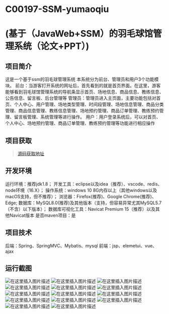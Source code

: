 # C00197-SSM-yumaoqiu
# (基于（JavaWeb+SSM）的羽毛球馆管理系统（论文+PPT）)


## 项目简介
这是一个基于ssm的羽毛球管理系统
本系统分为前台、管理员和用户3个功能模块。
前台：当游客打开系统的网址后，首先看到的就是首页界面。在这里，游客能够看到羽毛球馆管理系统的导航条显示首页、场地信息、商品信息、教练信息、公告信息、留言板、后台管理等
管理员：管理员进入主页面，主要功能包括对首页、个人中心、用户管理、场地类型管理、时间段管理、场地信息管理、商品分类管理、商品信息管理、教练信息管理、场地预约管理、商品订单管理、教练预约管理、留言板管理、系统管理等进行操作。
用户：用户登录系统后，可以对首页、个人中心、场地预约管理、商品订单管理、教练预约管理等功能进行相应操作




## 项目获取
> [源码获取地址](http://www.manoncode.cn/details?id=197)

 
## 开发环境

运行环境：推荐jdk1.8；
开发工具：eclipse以及idea（推荐）、vscode、redis、node环境（16.X）；
操作系统：windows 10 8G内存以上（其他windows以及macOS支持，但不推荐）；
浏览器：Firefox(推荐)、Google Chrome(推荐)、Edge;
数据库：MySQL8.0(推荐)及其他版本（支持，但容易异常尤其MySQL5.7（不含）以下版本）；
数据库可视化工具：Navicat Premium 15（推荐）以及其他Navicat版本
是否maven项目：是

## 项目技术
 
后端：Spring、SpringMVC、Mybatis、mysql
前端：jsp、elemetui、vue、ajax


## 运行截图

![在这里插入图片描述](https://img-blog.csdnimg.cn/direct/e1b79767eeba4979acb014fc43234ccc.png#pic_center)
![在这里插入图片描述](https://img-blog.csdnimg.cn/direct/c88eac47433945f8beca83ee90b31496.png#pic_center)
![在这里插入图片描述](https://img-blog.csdnimg.cn/direct/90eb513bc8e84be7a97dceb12e5291c6.png#pic_center)
![在这里插入图片描述](https://img-blog.csdnimg.cn/direct/dd3095038a654036adf86477b797dd97.png#pic_center)
![在这里插入图片描述](https://img-blog.csdnimg.cn/direct/620e1cc17d4f4a4797b61ec72a903e09.png#pic_center)
![在这里插入图片描述](https://img-blog.csdnimg.cn/direct/4ff271643be54b76b3df29f80058ed3d.png#pic_center)
![在这里插入图片描述](https://img-blog.csdnimg.cn/direct/a020970084ff493599cb60261bd2e691.png#pic_center)
![在这里插入图片描述](https://img-blog.csdnimg.cn/direct/38a5038435284588b8f9c9926be529b4.png#pic_center)
![在这里插入图片描述](https://img-blog.csdnimg.cn/direct/8ea6e31a3f294235a63af52f9724acfa.png#pic_center)
![在这里插入图片描述](https://img-blog.csdnimg.cn/direct/52386190fb8c49b2ac698fb1c69fdf72.png#pic_center)
![在这里插入图片描述](https://img-blog.csdnimg.cn/direct/6e0bc72317314b2dbcc80acd5e31b68f.png#pic_center)
![在这里插入图片描述](https://img-blog.csdnimg.cn/direct/1ab53a580c6f46d987bb1880c9ed1476.png#pic_center)
![在这里插入图片描述](https://img-blog.csdnimg.cn/direct/bfa061e823b54b32afd05820333e5e44.png#pic_center)
![在这里插入图片描述](https://img-blog.csdnimg.cn/direct/5e450c3e9a024452a89a870971cab029.png#pic_center)

